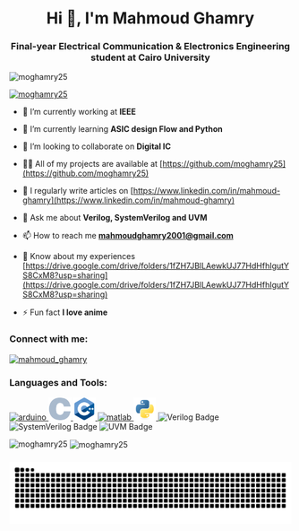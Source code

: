 <h1 align="center">Hi 👋, I'm Mahmoud Ghamry</h1>
<h3 align="center">Final-year Electrical Communication & Electronics Engineering student at Cairo University</h3>

<p align="left"> <img src="https://komarev.com/ghpvc/?username=moghamry25&label=Profile%20views&color=0e75b6&style=flat" alt="moghamry25" /> </p>

<p align="left"> <a href="https://github.com/ryo-ma/github-profile-trophy"><img src="https://github-profile-trophy.vercel.app/?username=moghamry25" alt="moghamry25" /></a> </p>

- 🔭 I’m currently working at **IEEE**

- 🌱 I’m currently learning **ASIC design Flow and Python**

- 👯 I’m looking to collaborate on **Digital IC**

- 👨‍💻 All of my projects are available at [https://github.com/moghamry25](https://github.com/moghamry25)

- 📝 I regularly write articles on [https://www.linkedin.com/in/mahmoud-ghamry](https://www.linkedin.com/in/mahmoud-ghamry)

- 💬 Ask me about **Verilog, SystemVerilog and UVM**

- 📫 How to reach me **mahmoudghamry2001@gmail.com**

- 📄 Know about my experiences [https://drive.google.com/drive/folders/1fZH7JBlLAewkUJ77HdHfhIgutYS8CxM8?usp=sharing](https://drive.google.com/drive/folders/1fZH7JBlLAewkUJ77HdHfhIgutYS8CxM8?usp=sharing)

- ⚡ Fun fact **I love anime**

<h3 align="left">Connect with me:</h3>
<p align="left">
<a href="https://linkedin.com/in/mahmoud_ghamry" target="blank"><img align="center" src="https://raw.githubusercontent.com/rahuldkjain/github-profile-readme-generator/master/src/images/icons/Social/linked-in-alt.svg" alt="mahmoud_ghamry" height="30" width="40" /></a>
</p>

<h3 align="left">Languages and Tools:</h3>
<p align="left"> <a href="https://www.arduino.cc/" target="_blank" rel="noreferrer"> <img src="https://cdn.worldvectorlogo.com/logos/arduino-1.svg" alt="arduino" width="40" height="40"/> </a> <a href="https://www.cprogramming.com/" target="_blank" rel="noreferrer"> <img src="https://raw.githubusercontent.com/devicons/devicon/master/icons/c/c-original.svg" alt="c" width="40" height="40"/> </a> <a href="https://www.w3schools.com/cpp/" target="_blank" rel="noreferrer"> <img src="https://raw.githubusercontent.com/devicons/devicon/master/icons/cplusplus/cplusplus-original.svg" alt="cplusplus" width="40" height="40"/> </a> <a href="https://www.mathworks.com/" target="_blank" rel="noreferrer"> <img src="https://upload.wikimedia.org/wikipedia/commons/2/21/Matlab_Logo.png" alt="matlab" width="40" height="40"/> </a> <a href="https://www.python.org" target="_blank" rel="noreferrer"> <img src="https://raw.githubusercontent.com/devicons/devicon/master/icons/python/python-original.svg" alt="python" width="40" height="40"/> </a> 
  <img src="https://img.shields.io/badge/Verilog-Modeling-informational?style=flat&logo=verilog&color=blue" alt="Verilog Badge" height="30"/>
  <img src="https://img.shields.io/badge/SystemVerilog-UVM%20Ready-orange?style=flat&color=ff8800" alt="SystemVerilog Badge" height="30"/>
  <img src="https://img.shields.io/badge/UVM-Universal%20Verification%20Methodology-success?style=flat&color=brightgreen" alt="UVM Badge" height="30"/>
</p>

<p><img align="left" src="https://github-readme-stats.vercel.app/api/top-langs?username=moghamry25&show_icons=true&locale=en&layout=compact" alt="moghamry25" /></p>

<p>&nbsp;<img align="center" src="https://github-readme-stats.vercel.app/api?username=moghamry25&show_icons=true&locale=en" alt="moghamry25" /></p>

###

<img src="https://raw.githubusercontent.com/moghamry25/moghamry25/output/snake.svg" alt="Snake animation" />

###
</div>


